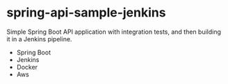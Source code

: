 # spring-api-sample-jenkins
Simple Spring Boot API application with integration tests, and then building it in a Jenkins pipeline.
- Spring Boot
- Jenkins
- Docker
- Aws

